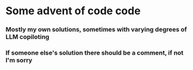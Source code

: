# Some advent of code code

### Mostly my own solutions, sometimes with varying degrees of LLM copiloting
### If someone else's solution there should be a comment, if not I'm sorry
